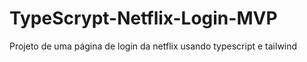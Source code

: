 # TypeScrypt-Netflix-Login-MVP
 Projeto de uma página de login da netflix usando typescript e tailwind

